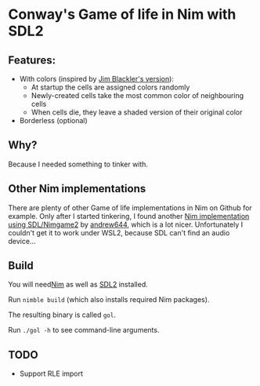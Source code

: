 # Conway's Game of life in Nim with SDL2

## Features:
- With colors (inspired by [Jim Blackler's version](https://jimblackler.net/blog/?p=384)):
  - At startup the cells are assigned colors randomly
  - Newly-created cells take the most common color of neighbouring cells
  - When cells die, they leave a shaded version of their original color
- Borderless (optional)

## Why?

Because I needed something to tinker with.

## Other Nim implementations

There are plenty of other Game of life implementations in Nim on Github for example. Only after I started tinkering, I found another [Nim implementation using SDL/Nimgame2](https://github.com/KieranP/Game-Of-Life-Implementations) by [andrew644](https://github.com/andrew644), which is a lot nicer. Unfortunately I couldn't get it to work under WSL2,
because SDL can't find an audio device...

## Build

You will need[Nim](https://nim-lang.org/install_unix.html) as well as [SDL2](https://wiki.libsdl.org/Installation) installed.

Run `nimble build` (which also installs required Nim packages).

The resulting binary is called `gol`.

Run `./gol -h` to see command-line arguments.

## TODO

- Support RLE import
